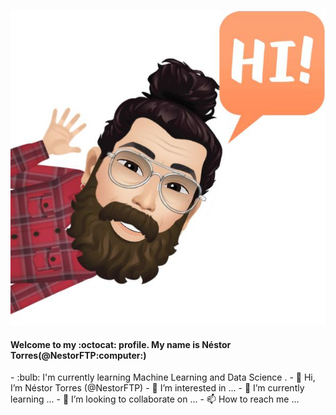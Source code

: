 ![alt text](https://github.com/NestorFTP/NestorFTP/blob/main/WhatsApp%20Image%202021-03-23%20at%2012.54.39.jpeg?raw=true)
<h4>Welcome to my :octocat: profile. My name is Néstor Torres(@NestorFTP:computer:)</h4>
- :bulb: I'm currently learning Machine Learning and Data Science .
- 👋 Hi, I’m Néstor Torres (@NestorFTP)
- 👀 I’m interested in ... 
- 🌱 I’m currently learning ...
- 💞️ I’m looking to collaborate on ...
- 📫 How to reach me ...
